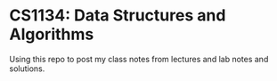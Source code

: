 # CS1134: Data Structures and Algorithms
Using this repo to post my class notes from lectures and lab notes and solutions. 
